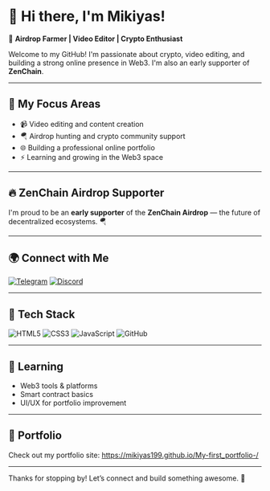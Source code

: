 # 👋 Hi there, I'm Mikiyas!

🎯 **Airdrop Farmer | Video Editor | Crypto Enthusiast**

Welcome to my GitHub! I'm passionate about crypto, video editing, and building a strong online presence in Web3. I'm also an early supporter of **ZenChain**.

---

## 🚀 My Focus Areas
- 📹 Video editing and content creation  
- 🪂 Airdrop hunting and crypto community support  
- 🌐 Building a professional online portfolio  
- ⚡ Learning and growing in the Web3 space

---

## 🔥 ZenChain Airdrop Supporter

<!-- 🔽 Add your animated logo below when you get the GIF or image URL -->
<!-- Example: ![ZenChain Logo](https://your-image-url.com/zenchain.gif) -->

I'm proud to be an **early supporter** of the **ZenChain Airdrop** — the future of decentralized ecosystems. 🪂

---

## 🌍 Connect with Me

[![Telegram](https://img.shields.io/badge/Telegram-2CA5E0?style=for-the-badge&logo=telegram&logoColor=white)](https://t.me/mikiyas1999)
[![Discord](https://img.shields.io/badge/Discord-5865F2?style=for-the-badge&logo=discord&logoColor=white)](https://discordapp.com/users/mikiyas1999)

---

## 🧰 Tech Stack
![HTML5](https://img.shields.io/badge/HTML5-E34F26?style=flat-square&logo=html5&logoColor=white)
![CSS3](https://img.shields.io/badge/CSS3-1572B6?style=flat-square&logo=css3&logoColor=white)
![JavaScript](https://img.shields.io/badge/JavaScript-F7DF1E?style=flat-square&logo=javascript&logoColor=black)
![GitHub](https://img.shields.io/badge/GitHub-100000?style=flat-square&logo=github&logoColor=white)

---

## 🧠 Learning
- Web3 tools & platforms  
- Smart contract basics  
- UI/UX for portfolio improvement  

---

## 📌 Portfolio
Check out my portfolio site: https://mikiyas199.github.io/My-first_portfolio-/

---

Thanks for stopping by! Let’s connect and build something awesome. 🚀
